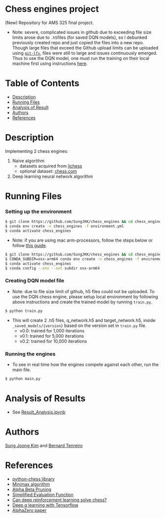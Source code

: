 # Chess engines project
(New) Repository for AMS 325 final project.  
- Note: severe, complicated issues in github due to exceeding file size limits arose due to `.h5`files (for saved DQN models), so I debunked previously created repo and just copied the files into a new repo. Though large files that exceed the Github upload limits can be uploaded using [`git-lfs`](https://git-lfs.github.com/), files were still to large and issues continuously emerged. Thus to use the DQN model, one must run the training on their local machine first using instructions [here](#creating-dqn-model-file).

# Table of Contents
- [Description](#description)
- [Running Files](#running-files)
- [Analysis of Result](#analysis-of-results)
- [Authors](#authors)
- [References](#references)


# Description
Implementing 2 chess engines:
1. Naive algorithm
    - datasets acquired from [lichess](https://database.lichess.org/)
    - optional dataset: [chess.com](https://www.chess.com/news/view/published-data-api#pubapi-endpoint-games-archive-list)
2. Deep learning neural network algorithm


# Running Files 
### Setting up the environment
```sh
$ git clone https://github.com/SungJKK/chess_engines && cd chess_engines
$ conda env create -n chess_engines -f environment.yml
$ conda activate chess_engines
```
- Note: if you are using mac arm-processors, follow the steps below or follow [this guide](https://stackoverflow.com/questions/72964800/what-is-the-proper-way-to-install-tensorflow-on-apple-m1-in-2022).
```sh
$ git clone https://github.com/SungJKK/chess_engines && cd chess_engines
$ CONDA_SUBDIR=osx-arm64 conda env create -n chess_engines -f environment.yml
$ conda activate chess_engines
$ conda config --env --set subdir osx-arm64
```

### Creating DQN model file
- Note: due to file size limit of github, h5 files could not be uploaded. To use the DQN chess
  engine, please setup local environment by following above instructions and create the trained
  model by running `train.py`.
```sh
$ python train.py
```
- This will create 2 .h5 files, q_network.h5 and target_network.h5, inside `_saved_models/{version}`
  based on the version set in `train.py` file.
    - v0.0: trained for 1,000 iterations 
    - v0.1: trained for 5,000 iterations
    - v0.2: trained for 10,000 iterations


### Running the engines
- To see in real time how the engines compete against each other, run the main file.
```sh
$ python main.py
```


# Analysis of Results
- See [Result_Analysis.ipynb](_notebooks/Result_Analysis.ipynb)


# Authors
[Sung Joong Kim](https://github.com/SungJKK) and [Bernard Tenreiro](https://github.com/BernardTenreiro)


# References
- [python-chess library](https://python-chess.readthedocs.io/en/latest/)
- [Minimax algorithm](https://en.wikipedia.org/wiki/Minimax)
- [Alpha Beta Pruning](https://en.wikipedia.org/wiki/Alpha%E2%80%93beta_pruning)
- [Simplified Evaluation Function](https://www.chessprogramming.org/Simplified_Evaluation_Function)
- [Can deep reinforcement learning solve chess?](https://towardsdatascience.com/can-deep-reinforcement-learning-solve-chess-b9f52855cd1e)
- [Deep q learning with Tensorflow](https://rubikscode.net/2021/07/13/deep-q-learning-with-python-and-tensorflow-2-0/)
- [AlphaZero paper](https://doi.org/10.48550/arXiv.1712.01815)

